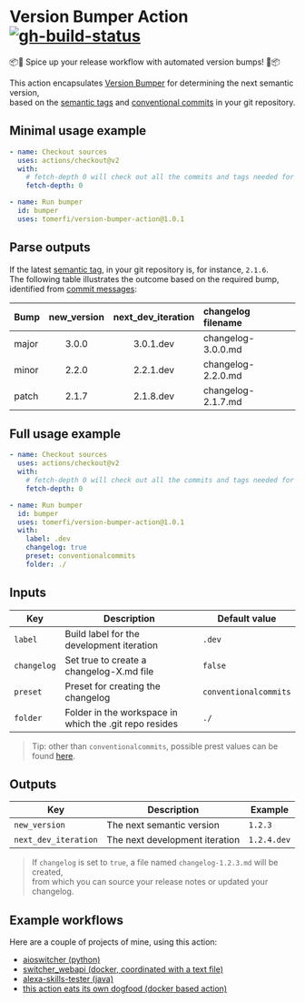 # Version Bumper Action</br>[![gh-build-status]][0]

:package::rocket: Spice up your release workflow with automated version bumps! :rocket::package:</br>

This action encapsulates [Version Bumper][1] for determining the next semantic version,</br>
based on the [semantic tags][2] and [conventional commits][3] in your git repository.

## Minimal usage example

```yaml
- name: Checkout sources
  uses: actions/checkout@v2
  with:
    # fetch-depth 0 will check out all the commits and tags needed for the bumper
    fetch-depth: 0

- name: Run bumper
  id: bumper
  uses: tomerfi/version-bumper-action@1.0.1
```

## Parse outputs

If the latest [semantic tag][2], in your git repository is, for instance, `2.1.6`.</br>
The following table illustrates the outcome based on the required bump,</br>
identified from [commit messages][3]:

| Bump  | new_version | next_dev_iteration | changelog filename |
| :---- | :---------: | :----------------: | :----------------- |
| major | 3.0.0       | 3.0.1.dev          | changelog-3.0.0.md |
| minor | 2.2.0       | 2.2.1.dev          | changelog-2.2.0.md |
| patch | 2.1.7       | 2.1.8.dev          | changelog-2.1.7.md |

## Full usage example

```yaml
- name: Checkout sources
  uses: actions/checkout@v2
  with:
    # fetch-depth 0 will check out all the commits and tags needed for the bumper
    fetch-depth: 0

- name: Run bumper
  id: bumper
  uses: tomerfi/version-bumper-action@1.0.1
  with:
    label: .dev
    changelog: true
    preset: conventionalcommits
    folder: ./
```

## Inputs

| Key         | Description                                            | Default value         |
| ----------- | ------------------------------------------------------ | --------------------- |
| `label`     | Build label for the development iteration              | `.dev`                |
| `changelog` | Set true to create a changelog-X.md file               | `false`               |
| `preset`    | Preset for creating the changelog                      | `conventionalcommits` |
| `folder`    | Folder in the workspace in which the .git repo resides | `./`                  |

> Tip: other than `conventionalcommits`, possible prest values can be found [here][4].

## Outputs

| Key                  | Description                    | Example     |
| -------------------- | ------------------------------ | ----------- |
| `new_version`        | The next semantic version      | `1.2.3`     |
| `next_dev_iteration` | The next development iteration | `1.2.4.dev` |

> If `changelog` is set to `true`, a file named `changelog-1.2.3.md` will be created,</br>
> from which you can source your release notes or updated your changelog.

## Example workflows

Here are a couple of projects of mine, using this action:

- [aioswitcher (python)][5]
- [switcher_webapi (docker, coordinated with a text file)][6]
- [alexa-skills-tester (java)][7]
- [this action eats its own dogfood (docker based action)][8]

<!-- editorconfig-checker-disable -->
<!-- Real links -->
[0]: https://github.com/TomerFi/version-bumper-action/actions/workflows/stage.yml
[1]: https://hub.docker.com/r/tomerfi/version-bumper
[2]: https://semver.org/
[3]: https://conventionalcommits.org
[4]: https://github.com/conventional-changelog/conventional-changelog/blob/master/packages/conventional-changelog-cli/cli.js
[5]: https://github.com/TomerFi/aioswitcher/blob/dev/.github/workflows/release.yml
[6]: https://github.com/TomerFi/switcher_webapi/blob/dev/.github/workflows/release.yml
[7]: https://github.com/TomerFi/alexa-skills-tester/blob/master/.github/workflows/release.yml
[8]: https://github.com/TomerFi/version-bumper-action/blob/master/.github/workflows/release.yml
<!-- Badge links -->
[conventional-commits]: https://img.shields.io/badge/Conventional%20Commits-1.0.0-yellow.svg
[gh-build-status]: https://github.com/TomerFi/version-bumper-action/actions/workflows/stage.yml/badge.svg
<!-- editorconfig-checker-enable -->
